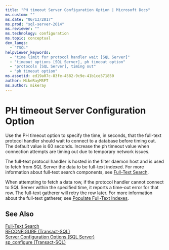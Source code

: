 ```yaml
---
title: "PH timeout Server Configuration Option | Microsoft Docs"
ms.custom: ""
ms.date: "06/13/2017"
ms.prod: "sql-server-2014"
ms.reviewer: ""
ms.technology: configuration
ms.topic: conceptual
dev_langs: 
  - "TSQL"
helpviewer_keywords: 
  - "time limit for protocol handler wait [SQL Server]"
  - "timeout options [SQL Server], ph timeout option"
  - "protocols [SQL Server], timing out"
  - "ph timeout option"
ms.assetid: ed19a07c-83fe-4582-9c9e-41b1ce571850
author: MikeRayMSFT
ms.author: mikeray
---
```

# PH timeout Server Configuration Option
  Use the PH timeout option to specify the time, in seconds, that the full-text protocol handler should wait to connect to a database before timing out. The default value is 60 seconds. Increase the ph timeout value when connection attempts are timing out due to temporary network issues.  
  
 The full-text protocol handler is hosted in the filter daemon host and is used to fetch from SQL Server the data to be full-text indexed. For more information about full-text search components, see [Full-Text Search](../../relational-databases/search/full-text-search.md).  
  
 When attempting to fetch a data row, if the protocol handler cannot connect to SQL Server within the specified time, it reports a time-out error for that row. The full-text gatherer will retry the row later. For more information about the full-text gatherer, see [Populate Full-Text Indexes](../../relational-databases/indexes/indexes.md).  
  
## See Also  
 [Full-Text Search](../../relational-databases/search/full-text-search.md)   
 [RECONFIGURE &#40;Transact-SQL&#41;](/sql/t-sql/language-elements/reconfigure-transact-sql)   
 [Server Configuration Options &#40;SQL Server&#41;](server-configuration-options-sql-server.md)   
 [sp_configure &#40;Transact-SQL&#41;](/sql/relational-databases/system-stored-procedures/sp-configure-transact-sql)  
  
  

